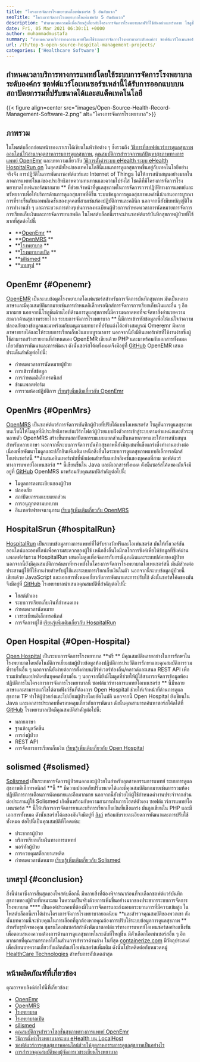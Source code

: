 ```yaml
---
title: "โครงการจัดการโรงพยาบาลโอเพ่นซอร์ส 5 อันดับแรก" 
seoTitle: "โครงการจัดการโรงพยาบาลโอเพ่นซอร์ส 5 อันดับแรก" 
description: "ทำตามบทความนี้เพื่อเรียนรู้เกี่ยวกับโครงการจัดการโรงพยาบาลฟรีที่ใช้กันอย่างแพร่หลาย โซลูชั่นเหล่านี้นำเสนอแพลตฟอร์มแบบบูรณาการเพื่อจัดระเบียบวิธีปฏิบัติทางการแพทย์" 
date: Fri, 05 Mar 2021 06:30:11 +0000
author: muhammadmustafa
summary: "กำหนดเวลาบริการทางการแพทย์โดยใช้ระบบการจัดการโรงพยาบาลระดับองค์กร ซอฟต์แวร์โอเพนซอร์ซเหล่านี้ได้รับการออกแบบบนสถาปัตยกรรมที่ปรับขนาดได้และสแต็คเทคโนโลยี" 
url: /th/top-5-open-source-hospital-management-projects/
categories: ['Healthcare Software']
---
```


## กำหนดเวลาบริการทางการแพทย์โดยใช้ระบบการจัดการโรงพยาบาลระดับองค์กร ซอฟต์แวร์โอเพนซอร์ซเหล่านี้ได้รับการออกแบบบนสถาปัตยกรรมที่ปรับขนาดได้และสแต็คเทคโนโลยี

{{< figure align=center src="images/Open-Source-Health-Record-Management-Software-2.png" alt="โครงการจัดการโรงพยาบาล">}}


## ภาพรวม
ในโพสต์บล็อกก่อนหน้าของเราเราได้เขียนในหัวข้อต่าง ๆ ซึ่งรวมถึง [วิธีการที่ซอฟต์แวร์การดูแลสุขภาพออนไลน์ให้อำนาจอุตสาหกรรมการดูแลสุขภาพ][1], [คุณสมบัติการสำรวจการแก้ปัญหาสุขภาพทางการแพทย์ OpenEmr][2] และบทความเกี่ยวกับ [วิธีการตั้งค่าระบบ eHealth ระบบ eHealth HospitalRun on][3] ในยุคสมัยใหม่ของเทคโนโลยีนี้แผนกการดูแลสุขภาพขึ้นอยู่กับเทคโนโลยีอย่างจริงจัง การปฏิวัติในการพัฒนาซอฟต์แวร์และ Internet of Things ได้ให้การสนับสนุนอย่างมากในภาคการแพทย์ในแง่ของประสิทธิภาพความทนทานและความโปร่งใส
โชคดีที่มีโครงการจัดการโรงพยาบาลโอเพ่นซอร์สมากมาย ** ที่ช่วยเจ้าหน้าที่ดูแลสุขภาพในการจัดการการปฏิบัติทางการแพทย์และทรัพยากรเพื่อให้บริการด้านการดูแลสุขภาพที่ดีขึ้น ระบบข้อมูลการดูแลสุขภาพเหล่านี้นำเสนอการบูรณาการที่ราบรื่นกับแอพพลิเคชั่นของบุคคลที่สามเช่นห้องปฏิบัติการและคลินิก นอกจากนี้ยังมีบทบัญญัติในการทำงานซ้ำ ๆ และกระบวนการต่างๆเช่นการลงทะเบียนผู้ป่วยการกำหนดเวลาการนัดหมายการจัดการการเรียกเก็บเงินและการจัดการยาเสพติด ในโพสต์บล็อกนี้เราจะผ่านซอฟต์แวร์บันทึกสุขภาพผู้ป่วยที่ใช้มากที่สุดต่อไปนี้
  * **[OpenEmr][4] ** 
  * **[OpenMRS][5] ** 
  * **[โรงพยาบาล][6] ** 
  * **[โรงพยาบาลเปิด][7] ** 
  * **[silismed][8] ** 
  * **[บทสรุป][9] ** 

## OpenEmr   {#Openemr}
[OpenEMR][10] เป็นระบบข้อมูลโรงพยาบาลโอเพ่นซอร์สสำหรับการจัดการบันทึกสุขภาพ มันเป็นหลายภาษาและมีคุณสมบัติมากมายเช่นการกำหนดอิเล็กทรอนิกส์การจัดการการเรียกเก็บเงินและอื่น ๆ อีกมากมาย นอกจากนี้โซลูชันด้านไอทีด้านการดูแลสุขภาพนี้มีความฉลาดพอที่จะจัดหาสิ่งอำนวยความสะดวกด้านสุขภาพระยะไกล ระบบการจัดการโรงพยาบาล ** นี้มีการเข้ารหัสข้อมูลเพื่อให้แน่ใจว่าความปลอดภัยของข้อมูลและมาพร้อมกับเมนูตามบทบาทที่ปรับแต่งได้อย่างสมบูรณ์ Omeremr มีหลายภาษาขยายได้และให้ระบบการเรียกเก็บเงินแบบบูรณาการ นอกจากนี้ยังมีอินเทอร์เฟซที่ใช้งานง่ายซึ่งผู้ใช้สามารถสร้างรายงานที่กำหนดเอง OpenEMR เขียนด้วย PHP และมาพร้อมกับเอกสารทั้งหมดเกี่ยวกับการพัฒนาและการพัฒนา ดังนั้นซอร์สโค้ดทั้งหมดจึงมีอยู่ที่ [GitHub][11]
OpenEMR เสนอประเด็นสำคัญต่อไปนี้:
  * กำหนดเวลาการนัดหมายผู้ป่วย
  * การเข้ารหัสข้อมูล
  * การกำหนดอิเล็กทรอนิกส์
  * ข้ามแพลตฟอร์ม
  * การรวมห้องปฏิบัติการ
[เรียนรู้เพิ่มเติมเกี่ยวกับ OpenEmr][12]

## OpenMrs   {#OpenMrs}
[OpenMRS][13] เป็นซอฟต์แวร์การจัดการบันทึกผู้ป่วยที่ปรับได้แบบโอเพนซอร์ส โซลูชันการดูแลสุขภาพบนเว็บนี้ให้โมดูลที่มีประสิทธิภาพเช่นเวิร์กโฟลว์ผู้ป่วยแบบฝังตัวการเข้าสู่ระบบตามตำแหน่งและตัวระบุหลายตัว OpenMRS สร้างขึ้นบนสถาปัตยกรรมแบบแยกส่วนเป็นหลายภาษาและให้การสนับสนุนสำหรับหลายภาษา นอกจากนี้ระบบการจัดการบันทึกสุขภาพนี้ยังมีชุมชนที่แข็งแกร่งซึ่งทำงานอย่างต่อเนื่องเพื่อพัฒนาโมดูลและปลั๊กอินเพิ่มเติม เหนือสิ่งอื่นใดระบบการดูแลสุขภาพแบบอิเล็กทรอนิกส์โอเพ่นซอร์สนี้  **นำเสนออินเทอร์เฟซที่พักผ่อนสำหรับแอปพลิเคชันของบุคคลที่สาม ซอฟต์แวร์ทางการแพทย์โอเพนซอร์ส **  นี้เขียนขึ้นใน Java และมีเอกสารทั้งหมด ดังนั้นซอร์สโค้ดของมันจึงมีอยู่ที่ [GitHub][14]
OpenMRS มาพร้อมกับคุณสมบัติสำคัญต่อไปนี้:
  * โมดูลการลงทะเบียนของผู้ป่วย
  * ปลอดภัย
  * สถาปัตยกรรมแบบแยกส่วน
  * การอนุญาตตามบทบาท
  * อินเทอร์เฟซพจนานุกรม
[เรียนรู้เพิ่มเติมเกี่ยวกับ OpenMRS][15]

## HospitalSrun   {#hospitalRun}
[HospitalRun][16] เป็นระบบข้อมูลทางการแพทย์ที่ได้รับรางวัลฟรีและโอเพ่นซอร์ส มันให้ทั้งเวอร์ชันออนไลน์และออฟไลน์เพื่อความสะดวกของผู้ใช้ เหนือสิ่งอื่นใดมีกลไกการซิงค์เพื่อให้ข้อมูลที่ซิงค์ผ่านแพลตฟอร์มรวม HospitalRun เสนอโมดูลเพื่อจัดการกับกรณีฉุกเฉินและระบบปล่อยของผู้ป่วย นอกจากนี้ยังมีคุณสมบัติการค้นหาที่ทรงพลังในโครงการจัดการโรงพยาบาลโอเพนซอร์สนี้ มันมีส่วนต่อประสานผู้ใช้ที่ใช้งานง่ายสำหรับผู้ใช้และระบบการเรียกเก็บเงินในตัว นอกจากนี้ระบบข้อมูลผู้ป่วยนี้เขียนด้วย JavaScript และเอกสารทั้งหมดเกี่ยวกับการพัฒนาและการปรับใช้ ดังนั้นซอร์สโค้ดของมันจึงมีอยู่ที่ [GitHub][17]
โรงพยาบาลนำเสนอคุณสมบัติที่สำคัญต่อไปนี้:
  * โฮสต์ตัวเอง
  * ระบบการเรียกเก็บเงินที่กำหนดเอง
  * กำหนดเวลานัดหมาย
  * เวชระเบียนอิเล็กทรอนิกส์
  * การจัดการผู้ใช้
[เรียนรู้เพิ่มเติมเกี่ยวกับ HospitalRun][18]

## Open Hospital   {#Open-Hospital}
[Open Hospital][19] เป็นระบบการจัดการโรงพยาบาล  **ฟรี **  มีคุณสมบัติหลายอย่างในการรักษาในโรงพยาบาลโดยอัตโนมัติการเยี่ยมชมผู้ป่วยข้อมูลห้องปฏิบัติการประวัติการรักษาและคุณสมบัติการรวมที่ราบรื่นอื่น ๆ นอกจากนี้ยังง่ายต่อการตั้งค่าบนเซิร์ฟเวอร์ท้องถิ่น/คลาวด์และเสนอ REST API เพื่อรวมเข้ากับแอปพลิเคชันบุคคลที่สามอื่น ๆ นอกจากนี้ยังมีโมดูลที่ช่วยให้ผู้ใช้สามารถจัดการข้อมูลห้องปฏิบัติการในโครงการการจัดการโรงพยาบาลนี้ ซอฟต์แวร์ทางการแพทย์โอเพนซอร์ส ** นี้มีหลายภาษาและสามารถแก้ไขได้ตามฟังก์ชันที่ต้องการ Open Hospital ช่วยให้เจ้าหน้าที่ด้านการดูแลสุขภาพ TP ทำให้ผู้ป่วยส่งและไปเยี่ยมผู้ป่วยโดยอัตโนมัติ นอกจากนี้ Open Hospital ยังเขียนใน Java และเอกสารประกอบที่ครอบคลุมเกี่ยวกับการพัฒนา ดังนั้นคุณสามารถค้นหาซอร์สโค้ดได้ที่ [GitHub][20]
โรงพยาบาลเปิดมีคุณสมบัติสำคัญต่อไปนี้:
  * หลายภาษา
  * ฐานข้อมูลวัคซีน
  * การส่งผู้ป่วย
  * REST API
  * การจัดการการเรียกเก็บเงิน
[เรียนรู้เพิ่มเติมเกี่ยวกับ Open Hospital][21]

## solismed   {#solismed}
[Solismed][22] เป็นระบบการจัดการผู้ป่วยนอกและผู้ป่วยในสำหรับอุตสาหกรรมการแพทย์ ระบบการดูแลสุขภาพอิเล็กทรอนิกส์  **นี้ **  มีความปลอดภัยปรับขนาดได้และมีคุณสมบัติมากมายเช่นการรวมห้องปฏิบัติการการเตือนการนัดหมายและอีกมากมาย นอกจากนี้ยังช่วยให้ผู้ใช้กำหนดค่างานประจำจากส่วนต่อประสานผู้ใช้ Solismed เกิดขึ้นพร้อมกับความสามารถในการโฮสต์ตัวเอง ซอฟต์แวร์การแพทย์โอเพนซอร์ส ** นี้ให้บริการการจัดการยาและบริการเรียกเก็บเงินที่แข็งแกร่ง มันถูกเขียนใน PHP และมีเอกสารทั้งหมด ดังนั้นซอร์สโค้ดของมันจึงมีอยู่ที่ [ลิงก์][23] พร้อมกับรายละเอียดการพัฒนาและการปรับใช้ทั้งหมด
ต่อไปนี้เป็นคุณสมบัติที่โดดเด่น:
  * ประชากรผู้ป่วย
  * บริการเรียกเก็บเงินทางการแพทย์
  * พอร์ทัลผู้ป่วย
  * การควบคุมสต็อกยาเสพติด
  * กำหนดเวลานัดหมาย
[เรียนรู้เพิ่มเติมเกี่ยวกับ Solismed][24]

## บทสรุป   {#conclusion}
สิ่งนี้นำมาซึ่งการสิ้นสุดของโพสต์บล็อกนี้ มีหลายสิ่งที่ต้องพิจารณาก่อนที่จะเลือกซอฟต์แวร์บันทึกสุขภาพของผู้ป่วยที่เหมาะสม ในความเป็นจริงด้วยการเพิ่มขึ้นอย่างมากของประชากรระบบการจัดการโรงพยาบาล  ****  เป็นองค์ประกอบที่ต้องมีในการจัดการและส่งมอบกระบวนการที่มีความเข้มสูง ในโพสต์บล็อกนี้เราได้ผ่านโครงการจัดการโรงพยาบาลยอดนิยม  **และสำรวจคุณสมบัติของพวกเขา ดังนั้นบทความนี้จะช่วยคุณในการเลือกที่ถูกต้องหากคุณต้องการปรับใช้ระบบข้อมูลการดูแลสุขภาพ **  สำหรับธุรกิจของคุณ ชุมชนโอเพ่นซอร์สกำลังพัฒนาซอฟต์แวร์ทางการแพทย์โอเพนซอร์สอย่างแข็งขันเพื่อตอบสนองความต้องการด้านการดูแลสุขภาพในระดับที่ใหญ่ขึ้น มีตัวเลือกโอเพ่นซอร์สอื่น ๆ อีกมากมายที่คุณสามารถหาได้ในส่วนการสำรวจด้านล่าง
ในที่สุด [containerize.com][25] มีวัตถุประสงค์เพื่อเขียนบทความเกี่ยวกับผลิตภัณฑ์โอเพ่นซอร์สเพิ่มเติม ดังนั้นโปรดติดต่อกับหมวดหมู่ [HealthCare Technologies][26] สำหรับการอัปเดตล่าสุด

## หน้าผลิตภัณฑ์ที่เกี่ยวข้อง
คุณอาจพบลิงค์ต่อไปนี้ที่เกี่ยวข้อง:
  * [OpenEmr][27]
  * [OpenMRS][28]
  * [โรงพยาบาล][18]
  * [โรงพยาบาลเปิด][21]
  * [silismed][24]
  * [คุณสมบัติการสำรวจโซลูชั่นสุขภาพทางการแพทย์ OpenEmr][2]
  * [วิธีการตั้งค่าโรงพยาบาลระบบ eHealth บน LocalHost][3]
  * [ซอฟต์แวร์การดูแลสุขภาพออนไลน์ช่วยให้อุตสาหกรรมการดูแลสุขภาพเป็นอย่างไร][1]
  * [การสำรวจคุณสมบัติของผู้จัดการเวชระเบียนโรงพยาบาล][29]

  
[1]: https://blog.containerize.com/2021/02/12/how-online-healthcare-software-empowers-healthcare-industry/
[2]: https://blog.containerize.com/healthcare-software/open-source-medical-software-openemr-features/
[3]: https://blog.containerize.com/healthcare-software/how-to-install-hospitalrun-hospital-management-system/
[4]: #OpenEMR
[5]: #OpenMRS
[6]: #Hospitalrun
[7]: #Open-Hospital
[8]: #Solismed
[9]: #Conclusion
[10]: https://products.containerize.com/healthcare-technologies/openemr/
[11]: https://github.com/OpenShot/openshot-qt
[12]: https://www.open-emr.org/
[13]: https://products.containerize.com/healthcare-technologies/openmrs/
[14]: https://github.com/openmrs/openmrs-core
[15]: https://products.containerize.com/healthcare-technologies/openmrs
[16]: https://products.containerize.com/healthcare-technologies/hospitalrun/
[17]: https://github.com/HospitalRun/hospitalrun
[18]: https://products.containerize.com/healthcare-technologies/hospitalrun
[19]: https://products.containerize.com/healthcare-technologies/open-hospital/
[20]: https://github.com/informatici/openhospital
[21]: https://products.containerize.com/healthcare-technologies/open-hospital
[22]: https://products.containerize.com/healthcare-technologies/solismed/
[23]: https://www.solismed.com/startup.html
[24]: https://products.containerize.com/healthcare-technologies/solismed
[25]: https://www.containerize.com/
[26]: https://products.containerize.com/healthcare-technologies/
[27]: https://products.containerize.com/health-care-technologies/openemr
[28]: https://products.containerize.com/health-care-technologies/openmrs
[29]: https://blog.containerize.com/healthcare-software/features-exploration-of-medical-record-manager-hospitalrun/
